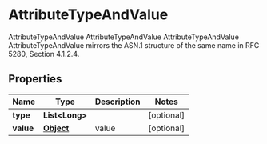 

# AttributeTypeAndValue

AttributeTypeAndValue AttributeTypeAndValue AttributeTypeAndValue AttributeTypeAndValue mirrors the ASN.1 structure of the same name in RFC 5280, Section 4.1.2.4.
## Properties

Name | Type | Description | Notes
------------ | ------------- | ------------- | -------------
**type** | **List&lt;Long&gt;** |  |  [optional]
**value** | [**Object**](.md) | value |  [optional]



